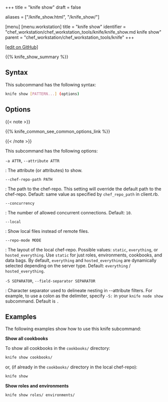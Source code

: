 +++
title = "knife show"
draft = false

aliases = ["/knife_show.html", "/knife_show/"]

[menu]
  [menu.workstation]
    title = "knife show"
    identifier = "chef_workstation/chef_workstation_tools/knife/knife_show.md knife show"
    parent = "chef_workstation/chef_workstation_tools/knife"
+++

[\[edit on GitHub\]](https://github.com/chef/chef-workstation/blob/master/docs-chef-io/content/workstation/knife_show.md)

{{% knife_show_summary %}}

## Syntax

This subcommand has the following syntax:

``` bash
knife show [PATTERN...] (options)
```

## Options

{{< note >}}

{{% knife_common_see_common_options_link %}}

{{< /note >}}

This subcommand has the following options:

`-a ATTR`, `--attribute ATTR`

: The attribute (or attributes) to show.

`--chef-repo-path PATH`

: The path to the chef-repo. This setting will override the default path to the chef-repo. Default: same value as specified by `chef_repo_path` in client.rb.

`--concurrency`

: The number of allowed concurrent connections. Default: `10`.

`--local`

: Show local files instead of remote files.

`--repo-mode MODE`

: The layout of the local chef-repo. Possible values: `static`, `everything`, or `hosted_everything`. Use `static` for just roles, environments, cookbooks, and data bags. By default, `everything` and `hosted_everything` are dynamically selected depending on the server type. Default: `everything` / `hosted_everything`.

`-S SEPARATOR`, `--field-separator SEPARATOR`

: Character separator used to delineate nesting in --attribute filters. For example, to use a colon as the delimiter, specify `-S:` in your `knife node show` subcommand. Default is `.`

## Examples

The following examples show how to use this knife subcommand:

**Show all cookbooks**

To show all cookbooks in the `cookbooks/` directory:

``` bash
knife show cookbooks/
```

or, (if already in the `cookbooks/` directory in the local chef-repo):

``` bash
knife show
```

**Show roles and environments**

``` bash
knife show roles/ environments/
```
